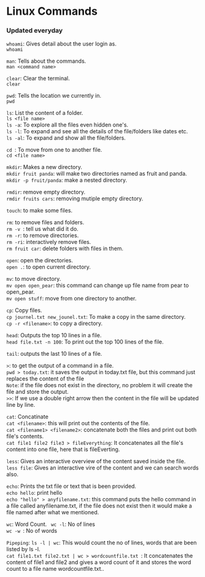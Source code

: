 # Linux Commands

### Updated everyday

`whoami`: Gives detail about the user login as. <br>
`whoami `

`man`: Tells about the commands. <br>
`man <command name>`

`clear`: Clear the terminal. <br>
`clear`

`pwd`: Tells the location we currently in. <br>
`pwd`

`ls`: List the content of a folder. <br>
`ls <file name>`<br>
`ls -a`: To explore all the files even hidden one's. <br>
`ls -l`: To expand and see all the details of the file/folders like dates etc. <br>
`ls -al`: To expand and show all the file/folders. <br>

`cd `: To move from one to another file. <br>
`cd <file name>` <br>

`mkdir`: Makes a new directory. <br>
`mkdir fruit panda`: will make two directories named as fruit and panda. <br>
`mkdir -p fruit/panda`: make a nested directory. <br>

`rmdir`: remove empty directory. <br>
`rmdir fruits cars`: removing mutiple empty directory. <br>

`touch`: to make some files. <br>

`rm`: to remove files and folders.  <br>
`rm -v `: tell us what did it do. <br>
`rm -r`: to remove directories. <br>
`rm -ri`: interactively remove files. <br>
`rm fruit car`: delete folders with files in them. <br>

`open`: open the directories. <br>
`open .`: to open current directory. <br>

`mv`: to move directory.<br>
`mv open open_pear`: this command can change up file name from pear to open_pear. <br>
`mv open stuff`: move from one directory to another. <br>

`cp`: Copy files.<br>
`cp journel.txt new_jounel.txt`: To make a copy in the same directory. <br>
`cp -r <filename>`: to copy a directory. <br>

`head`: Outputs the top 10 lines in a file. <br>
`head file.txt -n 100`: To print out the top 100 lines of the file. <br>

`tail`: outputs the last 10 lines of a file.<br>

`>`: to get the output of a command in a file. <br>
`pwd > today.txt`: it saves the output in today.txt file, but this command just replaces the content of the file <br>
`Note`: if the file does not exist in the directory, no problem it will create the file and store the output. <br>
`>>`: If we use a double right arrow then the content in the file will be updated line by line. <br>

`cat`: Concatinate <br>
`cat <filename>`: this will print out the contents of the file. <br>
`cat <filename1> <filename2>`: concatenate both the files and print out both file's contents. <br>
`cat file1 file2 file3 > fileEverything`: It concatenates all the file's content into one file, here that is fileEverting. <br>

`less`: Gives an interactive overview of the content saved inside the file. <br>
`less file`: Gives an interactive vire of the content and we can search words also. <br>

`echo`: Prints the txt file or text that is been provided. <br>
`echo hello`: print hello <br>
`echo "hello" > anyfilename.txt`: this command puts the hello command in a file called anyfilename.txt, if the file does not exist then  it would make a file named after what we mentioned. <br>

`wc`: Word Count.
` wc -l`: No of lines <br>
`wc -w `: No of words <br>

  `Pipeping`:
  `ls -l | wc`: This would count the no of lines, words that are been listed by ls -l. <br>
  `cat file1.txt file2.txt | wc > wordcountfile.txt `: It concatenates the content of file1 and file2 and gives a word count of it and stores the word count to a file name wordcountfile.txt.. <br>




